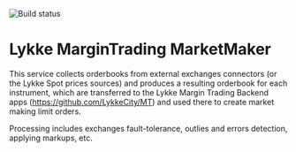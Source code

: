 ![Build status](http://teamcity.lykkex.net/app/rest/builds/aggregated/strob:(buildType:(project:(id:MarginTrading_MarketMaker)))/statusIcon.svg)

# Lykke MarginTrading MarketMaker
This service collects orderbooks from external exchanges connectors (or the Lykke Spot prices sources) and produces a resulting orderbook for each instrument, which are transferred to the Lykke Margin Trading Backend apps (https://github.com/LykkeCity/MT) and used there to create market making limit orders.

Processing includes exchanges fault-tolerance, outlies and errors detection, applying markups, etc.
